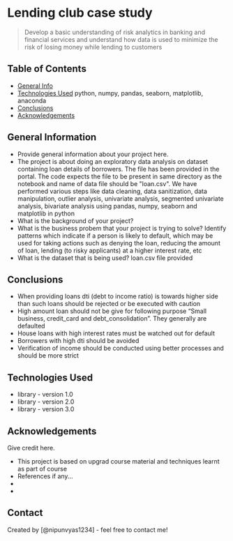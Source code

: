# Lending club case study
> Develop a basic understanding of risk analytics in banking and financial services and understand how data is used to minimize the risk of losing money while lending to customers


## Table of Contents
* [General Info](#general-information)
* [Technologies Used](#technologies-used) python, numpy, pandas, seaborn, matplotlib, anaconda
* [Conclusions](#conclusions)
* [Acknowledgements](#acknowledgements)

<!-- You can include any other section that is pertinent to your problem -->

## General Information
- Provide general information about your project here.
- The project is about doing an exploratory data analysis on dataset containing loan details of borrowers. The file has been provided in the portal. The code expects the file to be present in same directory as the notebook and name of data file should be "loan.csv". We have performed various steps like data cleaning, data sanitization, data manipulation, outlier analysis, univariate analysis, segmented univariate analysis, bivariate analysis using pandas, numpy, seaborn and matplotlib in python
- What is the background of your project?
- What is the business probem that your project is trying to solve?
Identify patterns which indicate if a person is likely to default, which may be used for taking actions such as denying the loan, reducing the amount of loan, lending (to risky applicants) at a higher interest rate, etc
- What is the dataset that is being used?
loan.csv file provided 

<!-- You don't have to answer all the questions - just the ones relevant to your project. -->

## Conclusions
- When providing loans dti (debt to income ratio) is towards higher side than such loans should be rejected or be executed with caution
- High amount loan should not be give for following purpose “Small business, credit_card and debt_consolidation”. They generally are    defaulted
- House loans with high interest rates must be watched out for default
- Borrowers with high dti should be avoided
- Verification of income should be conducted using better processes and should be more strict

<!-- You don't have to answer all the questions - just the ones relevant to your project. -->


## Technologies Used
- library - version 1.0
- library - version 2.0
- library - version 3.0

<!-- As the libraries versions keep on changing, it is recommended to mention the version of library used in this project -->

## Acknowledgements
Give credit here.
- This project is based on upgrad course material and techniques learnt as part of course
- References if any...
-
- 


## Contact
Created by [@nipunvyas1234] - feel free to contact me!


<!-- Optional -->
<!-- ## License -->
<!-- This project is open source and available under the [... License](). -->

<!-- You don't have to include all sections - just the one's relevant to your project -->
